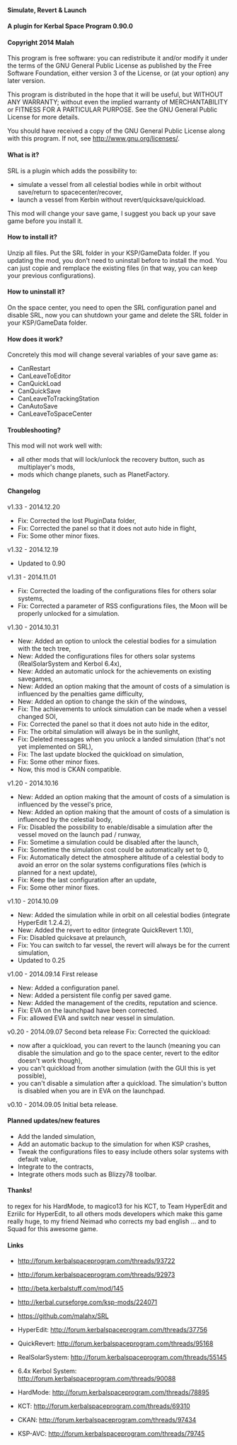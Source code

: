 ﻿#### Simulate, Revert & Launch
#### A plugin for Kerbal Space Program 0.90.0
#### Copyright 2014 Malah

This program is free software: you can redistribute it and/or modify
it under the terms of the GNU General Public License as published by
the Free Software Foundation, either version 3 of the License, or
(at your option) any later version.

This program is distributed in the hope that it will be useful,
but WITHOUT ANY WARRANTY; without even the implied warranty of
MERCHANTABILITY or FITNESS FOR A PARTICULAR PURPOSE.  See the
GNU General Public License for more details.

You should have received a copy of the GNU General Public License
along with this program.  If not, see <http://www.gnu.org/licenses/>. 


#### What is it?

SRL is a plugin which adds the possibility to:
- simulate a vessel from all celestial bodies while in orbit without save/return to spacecenter/recover,
- launch a vessel from Kerbin without revert/quicksave/quickload.

This mod will change your save game, I suggest you back up your save game before you install it.

#### How to install it?

Unzip all files. Put the SRL folder in your KSP/GameData folder.
If you updating the mod, you don't need to uninstall before to install the mod. You can just copie and remplace the existing files (in that way, you can keep your previous configurations). 

#### How to uninstall it?

On the space center, you need to open the SRL configuration panel and disable SRL, now you can shutdown your game and delete the SRL folder in your KSP/GameData folder.

#### How does it work?

Concretely this mod will change several variables of your save game as:
- CanRestart
- CanLeaveToEditor
- CanQuickLoad
- CanQuickSave
- CanLeaveToTrackingStation
- CanAutoSave
- CanLeaveToSpaceCenter

#### Troubleshooting?

This mod will not work well with:
- all other mods that will lock/unlock the recovery button, such as multiplayer's mods,
- mods which change planets, such as PlanetFactory.

#### Changelog


v1.33 - 2014.12.20
- Fix: Corrected the lost PluginData folder,
- Fix: Corrected the panel so that it does not auto hide in flight,
- Fix: Some other minor fixes.

v1.32 - 2014.12.19
- Updated to 0.90

v1.31 - 2014.11.01
- Fix: Corrected the loading of the configurations files for others solar systems,
- Fix: Corrected a parameter of RSS configurations files, the Moon will be properly unlocked for a simulation.

v1.30 - 2014.10.31
- New: Added an option to unlock the celestial bodies for a simulation with the tech tree,
- New: Added the configurations files for others solar systems (RealSolarSystem and Kerbol 6.4x),
- New: Added an automatic unlock for the achievements on existing savegames,
- New: Added an option making that the amount of costs of a simulation is influenced by the penalties game difficulty,
- New: Added an option to change the skin of the windows,
- Fix: The achievements to unlock simulation can be made when a vessel changed SOI,
- Fix: Corrected the panel so that it does not auto hide in the editor,
- Fix: The orbital simulation will always be in the sunlight,
- Fix: Deleted messages when you unlock a landed simulation (that's not yet implemented on SRL),
- Fix: The last update blocked the quickload on simulation,
- Fix: Some other minor fixes.
- Now, this mod is CKAN compatible.

v1.20 - 2014.10.16
- New: Added an option making that the amount of costs of a simulation is influenced by the vessel's price,
- New: Added an option making that the amount of costs of a simulation is influenced by the celestial body,
- Fix: Disabled the possibility to enable/disable a simulation after the vessel moved on the launch pad / runway,
- Fix: Sometime a simulation could be disabled after the launch,
- Fix: Sometime the simulation cost could be automatically set to 0,
- Fix: Automatically detect the atmosphere altitude of a celestial body to avoid an error on the solar systems configurations files (which is planned for a next update),
- Fix: Keep the last configuration after an update,
- Fix: Some other minor fixes.

v1.10 - 2014.10.09
- New: Added the simulation while in orbit on all celestial bodies (integrate HyperEdit 1.2.4.2),
- New: Added the revert to editor (integrate QuickRevert 1.10),
- Fix: Disabled quicksave at prelaunch,
- Fix: You can switch to far vessel, the revert will always be for the current simulation,
- Updated to 0.25

v1.00 - 2014.09.14
First release
- New: Added a configuration panel.
- New: Added a persistent file config per saved game.
- New: Added the management of the credits, reputation and science.
- Fix: EVA on the launchpad have been corrected.
- Fix: allowed EVA and switch near vessel in simulation.

v0.20 - 2014.09.07
Second beta release
Fix:
Corrected the quickload:
- now after a quickload, you can revert to the launch (meaning you can disable the simulation and go to the space center, revert to the editor doesn't work though),
- you can't quickload from another simulation (with the GUI this is yet possible),
- you can't disable a simulation after a quickload.
The simulation's button is disabled when you are in EVA on the launchpad.

v0.10 - 2014.09.05
Initial beta release.

#### Planned updates/new features

- Add the landed simulation,
- Add an automatic backup to the simulation for when KSP crashes,
- Tweak the configurations files to easy include others solar systems with default value,
- Integrate to the contracts,
- Integrate others mods such as Blizzy78 toolbar.

#### Thanks!

to regex for his HardMode, 
to magico13 for his KCT,
to Team HyperEdit and Ezriilc for HyperEdit,
to all others mods developers which make this game really huge,
to my friend Neimad who corrects my bad english ...
and to Squad for this awesome game.

#### Links

- http://forum.kerbalspaceprogram.com/threads/93722
- http://forum.kerbalspaceprogram.com/threads/92973
- http://beta.kerbalstuff.com/mod/145
- http://kerbal.curseforge.com/ksp-mods/224071
- https://github.com/malahx/SRL

- HyperEdit: http://forum.kerbalspaceprogram.com/threads/37756
- QuickRevert: http://forum.kerbalspaceprogram.com/threads/95168
- RealSolarSystem: http://forum.kerbalspaceprogram.com/threads/55145
- 6.4x Kerbol System: http://forum.kerbalspaceprogram.com/threads/90088
- HardMode: http://forum.kerbalspaceprogram.com/threads/78895
- KCT: http://forum.kerbalspaceprogram.com/threads/69310
- CKAN: http://forum.kerbalspaceprogram.com/threads/97434
- KSP-AVC: http://forum.kerbalspaceprogram.com/threads/79745